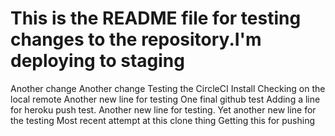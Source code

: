 
This is the README file for testing changes to the repository.I'm deploying to staging
=======
Another change
Another change
Testing the CircleCI Install
Checking on the local remote
Another new line for testing
One final github test
Adding a line for heroku push test.
Another new line for testing.
Yet another new line for the testing
Most recent attempt at this clone thing
Getting this for pushing
